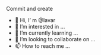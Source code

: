 Commit and create
- 👋 Hi, I’
m @Iavar
- 👀 I’m interested in ...
- 🌱 I’m currently learning ...
- 💞️ I’m looking to collaborate on ...
- 📫 How to reach me ...

<!---
Iavar/Iavar is a ✨ special ✨ repository because its `README.md` (this file) appears on your GitHub profile.
You can click the Preview link to take a look at your changes.
--->
